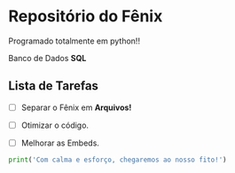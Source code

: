 # Repositório do Fênix

 Programado totalmente em python!! 
 
 Banco de Dados **SQL**


 
## Lista de Tarefas 

 - [ ] Separar o Fênix em __Arquivos!__

 - [ ] Otimizar o código.

 - [ ] Melhorar as Embeds.

```python
print('Com calma e esforço, chegaremos ao nosso fito!')
```
